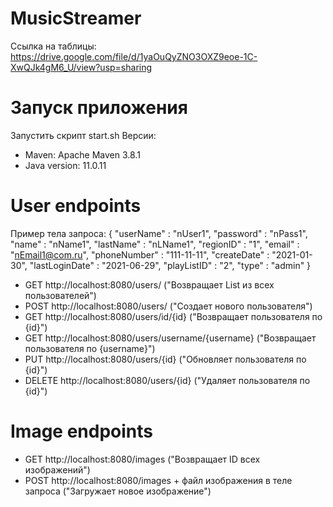 # MusicStreamer

Ссылка на таблицы: https://drive.google.com/file/d/1yaOuQyZNO3OXZ9eoe-1C-XwQJk4gM6_U/view?usp=sharing

# Запуск приложения
Запустить скрипт start.sh
Версии:
* Maven: Apache Maven 3.8.1
* Java version: 11.0.11

# User endpoints

Пример тела запроса: 
  {
    "userName" : "nUser1",
    "password" : "nPass1",
    "name" : "nName1",
    "lastName" : "nLName1",
    "regionID" : "1",
    "email" : "nEmail1@com.ru",
    "phoneNumber" : "111-11-11",
    "createDate" : "2021-01-30",
    "lastLoginDate" : "2021-06-29",
    "playListID" : "2",
    "type" : "admin"
  }
  
* GET http://localhost:8080/users/ ("Возвращает List из всех пользователей")
* POST http://localhost:8080/users/ ("Создает нового пользователя")
* GET http://localhost:8080/users/id/{id} ("Возвращает пользователя по {id}")
* GET http://localhost:8080/users/username/{username} ("Возвращает пользователя по {username}")
* PUT http://localhost:8080/users/{id} ("Обновляет пользователя по {id}")
* DELETE http://localhost:8080/users/{id} ("Удаляет пользователя по {id}")

# Image endpoints
* GET http://localhost:8080/images ("Возвращает ID всех изображений")
* POST http://localhost:8080/images + файл изображения в теле запроса ("Загружает
  новое изображение")